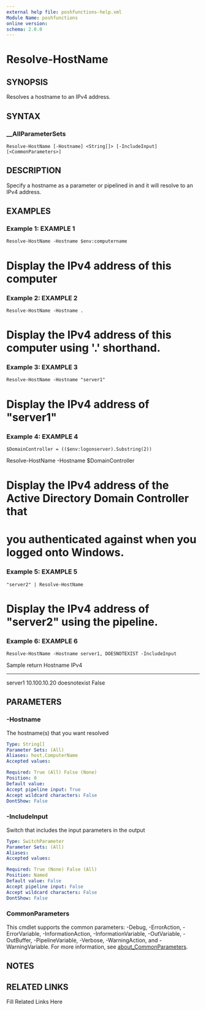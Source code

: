 ```yaml
---
external help file: poshfunctions-help.xml
Module Name: poshfunctions
online version: 
schema: 2.0.0
---
```


# Resolve-HostName

## SYNOPSIS

Resolves a hostname to an IPv4 address.

## SYNTAX

### __AllParameterSets

```
Resolve-HostName [-Hostname] <String[]> [-IncludeInput] [<CommonParameters>]
```

## DESCRIPTION

Specify a hostname as a parameter or pipelined in and it will resolve to an IPv4 address.


## EXAMPLES

### Example 1: EXAMPLE 1

```
Resolve-HostName -Hostname $env:computername
```

# Display the IPv4 address of this computer





### Example 2: EXAMPLE 2

```
Resolve-HostName -Hostname .
```

# Display the IPv4 address of this computer using '.' shorthand.





### Example 3: EXAMPLE 3

```
Resolve-HostName -Hostname "server1"
```

# Display the IPv4 address of "server1"





### Example 4: EXAMPLE 4

```
$DomainController = (($env:logonserver).Substring(2))
```

Resolve-HostName -Hostname $DomainController
# Display the IPv4 address of the Active Directory Domain Controller that
# you authenticated against when you logged onto Windows.





### Example 5: EXAMPLE 5

```
"server2" | Resolve-HostName
```

# Display the IPv4 address of "server2" using the pipeline.





### Example 6: EXAMPLE 6

```
Resolve-HostName -Hostname server1, DOESNOTEXIST -IncludeInput
```

Sample return
Hostname     IPv4
--------     ----
server1      10.100.10.20
doesnotexist False






## PARAMETERS

### -Hostname

The hostname(s) that you want resolved

```yaml
Type: String[]
Parameter Sets: (All)
Aliases: host,ComputerName
Accepted values: 

Required: True (All) False (None)
Position: 0
Default value: 
Accept pipeline input: True
Accept wildcard characters: False
DontShow: False
```

### -IncludeInput

Switch that includes the input parameters in the output

```yaml
Type: SwitchParameter
Parameter Sets: (All)
Aliases: 
Accepted values: 

Required: True (None) False (All)
Position: Named
Default value: False
Accept pipeline input: False
Accept wildcard characters: False
DontShow: False
```


### CommonParameters

This cmdlet supports the common parameters: -Debug, -ErrorAction, -ErrorVariable, -InformationAction, -InformationVariable, -OutVariable, -OutBuffer, -PipelineVariable, -Verbose, -WarningAction, and -WarningVariable. For more information, see [about_CommonParameters](http://go.microsoft.com/fwlink/?LinkID=113216).

## NOTES



## RELATED LINKS

Fill Related Links Here

